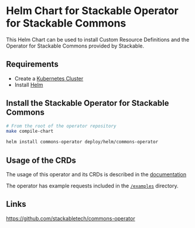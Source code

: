 <!-- markdownlint-disable MD034 -->
# Helm Chart for Stackable Operator for Stackable Commons

This Helm Chart can be used to install Custom Resource Definitions and the Operator for Stackable Commons provided by Stackable.

## Requirements

- Create a [Kubernetes Cluster](../Readme.md)
- Install [Helm](https://helm.sh/docs/intro/install/)

## Install the Stackable Operator for Stackable Commons

```bash
# From the root of the operator repository
make compile-chart

helm install commons-operator deploy/helm/commons-operator
```

## Usage of the CRDs

The usage of this operator and its CRDs is described in the [documentation](https://docs.stackable.tech/commons/index.html)

The operator has example requests included in the [`/examples`](https://github.com/stackabletech/commons-operator/tree/main/examples) directory.

## Links

<https://github.com/stackabletech/commons-operator>
